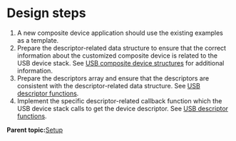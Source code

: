 # Design steps

1.  A new composite device application should use the existing examples as a template.
2.  Prepare the descriptor-related data structure to ensure that the correct information about the customized composite device is related to the USB device stack. See [USB composite device structures](usb_composite_device_structures.md) for additional information.
3.  Prepare the descriptors array and ensure that the descriptors are consistent with the descriptor-related data structure. See [USB descriptor functions](usb_descriptor_functions.md).
4.  Implement the specific descriptor-related callback function which the USB device stack calls to get the device descriptor. See [USB descriptor functions](usb_descriptor_functions.md).

**Parent topic:**[Setup](../topics/setup.md)

